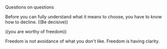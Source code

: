 Questions on questions

Before you can fully understand what it means to choose, you have to know how to decline. ((Be decisive))

((you are worthy of freedom))

Freedom is not avoidance of what you don't like. Freedom is having clarity.